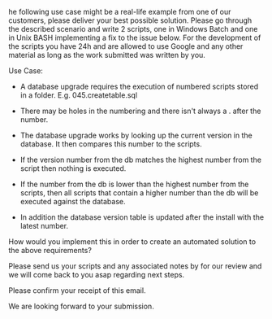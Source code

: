 he following use case might be a real-life example from one of our customers, please deliver your best possible solution. Please go through the described scenario and write 2 scripts, one in Windows Batch and one in Unix BASH implementing a fix to the issue below. For the development of the scripts you have 24h and are allowed to use Google and any other material as long as the work submitted was written by you.

Use Case: 

-    A database upgrade requires the execution of numbered scripts stored in a folder. E.g. 045.createtable.sql

-    There may be holes in the numbering and there isn't always a . after the number.

-    The database upgrade works by looking up the current version in the database. It then compares this number to the scripts.

-    If the version number from the db matches the highest number from the script then nothing is executed.

-    If the number from the db is lower than the highest number from the scripts, then all scripts that contain a higher number than the db will be executed against the database.

-    In addition the database version table is updated after the install with the latest number.

 

How would you implement this in order to create an automated solution to the above requirements?

Please send us your scripts and any associated notes by for our review and we will come back to you asap regarding next steps.  

Please confirm your receipt of this email.

We are looking forward to your submission.
